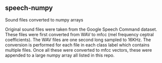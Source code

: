 ## speech-numpy
Sound files converted to numpy arrays

Original sound files were taken from the Google Speech Command dataset.
These files were first converted from WAV to mfcc (mel frequency ceptral coefficients). The WAV files are one second long sampled to 16KHz. 
The conversion is performed for each file in each class label which contains multiple files. Once all these were converted to mfcc vectors, these were appended to a large numpy array all listed in this repo.
